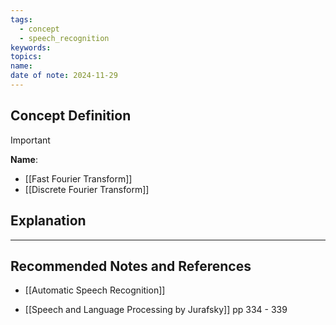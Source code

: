 ```yaml
---
tags:
  - concept
  - speech_recognition
keywords: 
topics: 
name: 
date of note: 2024-11-29
---
```


## Concept Definition

>[!important]
>**Name**: 


- [[Fast Fourier Transform]]
- [[Discrete Fourier Transform]]


## Explanation





-----------
##  Recommended Notes and References

- [[Automatic Speech Recognition]]

- [[Speech and Language Processing by Jurafsky]] pp 334 - 339